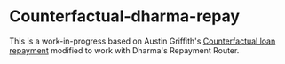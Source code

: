 # Counterfactual-dharma-repay

This is a work-in-progress based on Austin Griffith's [Counterfactual loan repayment](https://medium.com/gitcoin/counterfactual-loan-repayment-828a59d9b730) modified to work with Dharma's Repayment Router.
